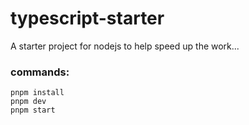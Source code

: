 # typescript-starter

A starter project for nodejs to help speed up the work...

### commands:

```
pnpm install
pnpm dev
pnpm start
```
